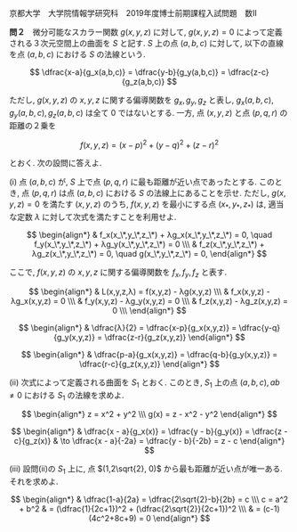 京都大学　大学院情報学研究科　2019年度博士前期課程入試問題　数II

**問２**　微分可能なスカラー関数 $g(x,y,z)$ に対して, $g(x,y,z) = 0$ によって定義される３次元空間上の曲面を $S$ と記す. $S$ 上の点 $(a,b,c)$ に対して, 以下の直線を点 $(a,b,c)$ における $S$ の法線という.

$$
    \dfrac{x-a}{g_x(a,b,c)} = \dfrac{y-b}{g_y(a,b,c)} = \dfrac{z-c}{g_z(a,b,c)}
$$

ただし, $g(x,y,z)$ の $x,y,z$ に関する偏導関数を $g_x,g_y,g_z$ と表し, $g_x(a,b,c), g_y(a,b,c), g_z(a,b,c)$ は全て $0$ ではないとする. 一方, 点 $(x,y,z)$ と点 $(p,q,r)$ の距離の２乗を 

$$
    f(x,y,z) = (x-p)^2 + (y-q)^2 + (z-r)^2
$$

とおく. 次の設問に答えよ.

(i) 点 $(a,b,c)$ が, $S$ 上で点 $(p,q,r)$ に最も距離が近い点であったとする. このとき, 点 $(p,q,r)$ は点 $(a,b,c)$ における $S$ の法線上にあることを示せ. ただし, $g(x,y,z)=0$ を満たす $(x,y,z)$ のうち, $f(x,y,z)$ を最小にする点 $(x_*,y_*,z_*)$ は, 適当な定数 $λ$ に対して次式を満たすことを利用せよ.

$$
    \begin{align*}
        & f_x(x_\*,y_\*,z_\*) + λg_x(x_\*,y_\*,z_\*) = 0, \quad f_y(x_\*,y_\*,z_\*) + λg_y(x_\*,y_\*,z_\*) = 0 \\\
        & f_z(x_\*,y_\*,z_\*) + λg_z(x_\*,y_\*,z_\*) = 0, \quad g(x_\*,y_\*,z_\*) = 0, 
    \end{align*}
$$

ここで, $f(x,y,z)$ の $x,y,z$ に関する偏導関数を $f_x,f_y,f_z$ と表す.

$$
    \begin{align*}
        & L(x,y,z,λ) = f(x,y,z) - λg(x,y,z) \\\
        & f_x(x,y,z) - λg_x(x,y,z) = 0 \\\
        & f_y(x,y,z) - λg_y(x,y,z) = 0 \\\
        & f_z(x,y,z) - λg_z(x,y,z) = 0 \\\
    \end{align*}
$$

$$
    \begin{align*}
        & \dfrac{λ}{2} = \dfrac{x-p}{g_x(x,y,z)} = \dfrac{y-q}{g_y(x,y,z)} = \dfrac{z-r}{g_z(x,y,z)}
    \end{align*}
$$

$$
    \begin{align*}
        & \dfrac{p-a}{g_x(x,y,z)} = \dfrac{q-b}{g_y(x,y,z)} = \dfrac{r-c}{g_z(x,y,z)}
    \end{align*}
$$


(ii) 次式によって定義される曲面を $S_1$ とおく. このとき, $S_1$ 上の点 $(a,b,c), ab \ne 0$ における $S_1$ の法線を求めよ.

$$
    \begin{align*}  
        z = x^2 + y^2 \\\
        g(x) = z - x^2 - y^2 
    \end{align*}
$$

$$
    \begin{align*}
        & \dfrac{x - a}{g_x(x)} = \dfrac{y - b}{g_y(x)} = \dfrac{z - c}{g_z(x)}  & \to \dfrac{x - a}{-2a} = \dfrac{y - b}{-2b} = z - c 
    \end{align*}
$$

(iii) 設問(ii)の $S_1$ 上に, 点 $(1,2\sqrt{2}, 0)$ から最も距離が近い点が唯一ある. それを求めよ.

$$
    \begin{align*}
        & \dfrac{1-a}{2a} = \dfrac{2\sqrt{2}-b}{2b} = c \\\
        c = a^2 + b^2 & = (\dfrac{1}{2c+1})^2 + (\dfrac{2\sqrt{2}}{2c+1})^2 \\\
        & = (c-1)(4c^2+8c+9) = 0
    \end{align*}
$$